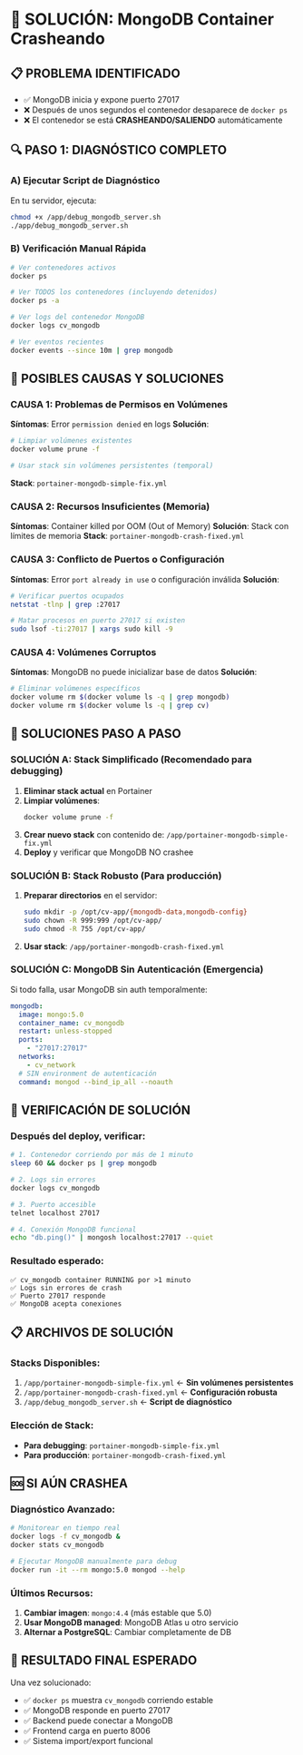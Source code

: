 # 🚨 SOLUCIÓN: MongoDB Container Crasheando

## 📋 PROBLEMA IDENTIFICADO
- ✅ MongoDB inicia y expone puerto 27017
- ❌ Después de unos segundos el contenedor desaparece de `docker ps`
- ❌ El contenedor se está **CRASHEANDO/SALIENDO** automáticamente

## 🔍 PASO 1: DIAGNÓSTICO COMPLETO

### A) Ejecutar Script de Diagnóstico
En tu servidor, ejecuta:
```bash
chmod +x /app/debug_mongodb_server.sh
./app/debug_mongodb_server.sh
```

### B) Verificación Manual Rápida
```bash
# Ver contenedores activos
docker ps

# Ver TODOS los contenedores (incluyendo detenidos)
docker ps -a

# Ver logs del contenedor MongoDB
docker logs cv_mongodb

# Ver eventos recientes
docker events --since 10m | grep mongodb
```

## 🎯 POSIBLES CAUSAS Y SOLUCIONES

### CAUSA 1: Problemas de Permisos en Volúmenes
**Síntomas**: Error `permission denied` en logs
**Solución**:
```bash
# Limpiar volúmenes existentes
docker volume prune -f

# Usar stack sin volúmenes persistentes (temporal)
```
**Stack**: `portainer-mongodb-simple-fix.yml`

### CAUSA 2: Recursos Insuficientes (Memoria)
**Síntomas**: Container killed por OOM (Out of Memory)
**Solución**: Stack con límites de memoria
**Stack**: `portainer-mongodb-crash-fixed.yml`

### CAUSA 3: Conflicto de Puertos o Configuración
**Síntomas**: Error `port already in use` o configuración inválida
**Solución**:
```bash
# Verificar puertos ocupados
netstat -tlnp | grep :27017

# Matar procesos en puerto 27017 si existen
sudo lsof -ti:27017 | xargs sudo kill -9
```

### CAUSA 4: Volúmenes Corruptos
**Síntomas**: MongoDB no puede inicializar base de datos
**Solución**:
```bash
# Eliminar volúmenes específicos
docker volume rm $(docker volume ls -q | grep mongodb)
docker volume rm $(docker volume ls -q | grep cv)
```

## 🚀 SOLUCIONES PASO A PASO

### SOLUCIÓN A: Stack Simplificado (Recomendado para debugging)

1. **Eliminar stack actual** en Portainer
2. **Limpiar volúmenes**:
   ```bash
   docker volume prune -f
   ```
3. **Crear nuevo stack** con contenido de: `/app/portainer-mongodb-simple-fix.yml`
4. **Deploy** y verificar que MongoDB NO crashee

### SOLUCIÓN B: Stack Robusto (Para producción)

1. **Preparar directorios** en el servidor:
   ```bash
   sudo mkdir -p /opt/cv-app/{mongodb-data,mongodb-config}
   sudo chown -R 999:999 /opt/cv-app/
   sudo chmod -R 755 /opt/cv-app/
   ```
2. **Usar stack**: `/app/portainer-mongodb-crash-fixed.yml`

### SOLUCIÓN C: MongoDB Sin Autenticación (Emergencia)

Si todo falla, usar MongoDB sin auth temporalmente:

```yaml
mongodb:
  image: mongo:5.0
  container_name: cv_mongodb
  restart: unless-stopped
  ports:
    - "27017:27017"
  networks:
    - cv_network
  # SIN environment de autenticación
  command: mongod --bind_ip_all --noauth
```

## 🧪 VERIFICACIÓN DE SOLUCIÓN

### Después del deploy, verificar:

```bash
# 1. Contenedor corriendo por más de 1 minuto
sleep 60 && docker ps | grep mongodb

# 2. Logs sin errores
docker logs cv_mongodb

# 3. Puerto accesible
telnet localhost 27017

# 4. Conexión MongoDB funcional
echo "db.ping()" | mongosh localhost:27017 --quiet
```

### Resultado esperado:
```
✅ cv_mongodb container RUNNING por >1 minuto
✅ Logs sin errores de crash
✅ Puerto 27017 responde
✅ MongoDB acepta conexiones
```

## 📋 ARCHIVOS DE SOLUCIÓN

### Stacks Disponibles:
1. `/app/portainer-mongodb-simple-fix.yml` ← **Sin volúmenes persistentes**
2. `/app/portainer-mongodb-crash-fixed.yml` ← **Configuración robusta**
3. `/app/debug_mongodb_server.sh` ← **Script de diagnóstico**

### Elección de Stack:
- **Para debugging**: `portainer-mongodb-simple-fix.yml`
- **Para producción**: `portainer-mongodb-crash-fixed.yml`

## 🆘 SI AÚN CRASHEA

### Diagnóstico Avanzado:
```bash
# Monitorear en tiempo real
docker logs -f cv_mongodb &
docker stats cv_mongodb

# Ejecutar MongoDB manualmente para debug
docker run -it --rm mongo:5.0 mongod --help
```

### Últimos Recursos:
1. **Cambiar imagen**: `mongo:4.4` (más estable que 5.0)
2. **Usar MongoDB managed**: MongoDB Atlas u otro servicio
3. **Alternar a PostgreSQL**: Cambiar completamente de DB

## 🎯 RESULTADO FINAL ESPERADO

Una vez solucionado:
- ✅ `docker ps` muestra `cv_mongodb` corriendo estable
- ✅ MongoDB responde en puerto 27017
- ✅ Backend puede conectar a MongoDB
- ✅ Frontend carga en puerto 8006
- ✅ Sistema import/export funcional